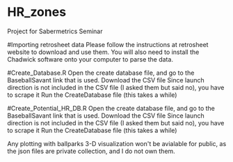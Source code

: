 # HR_zones
Project for Sabermetrics Seminar

#Importing retrosheet data
Please follow the instructions at retrosheet website to download and use them. You will also need to install the Chadwick
software onto your computer to parse the data.

#Create_Database.R
Open the create database file, and go to the BaseballSavant link that is used. Download the CSV file
Since launch direction is not included in the CSV file (I asked them but said no), you have to scrape it
Run the CreateDatabase file (this takes a while)


#Create_Potential_HR_DB.R
Open the create database file, and go to the BaseballSavant link that is used. Download the CSV file
Since launch direction is not included in the CSV file (I asked them but said no), you have to scrape it
Run the CreateDatabase file (this takes a while)

Any plotting with ballparks
3-D visualization won't be avialable for public, as the json files are private collection, and I do not own them. 
